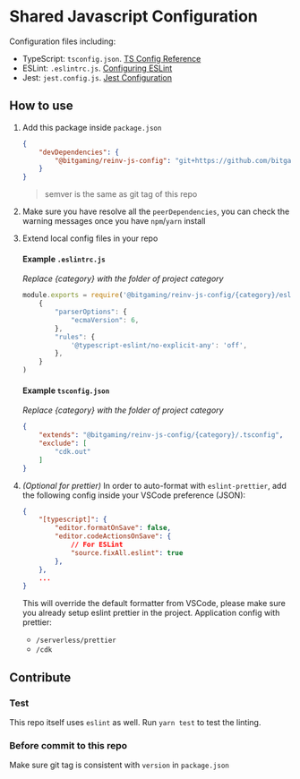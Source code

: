 # Shared Javascript Configuration

Configuration files including:
- TypeScript: `tsconfig.json`. [TS Config Reference](https://www.typescriptlang.org/tsconfig)
- ESLint: `.eslintrc.js`. [Configuring ESLint](https://eslint.org/docs/user-guide/configuring)
- Jest: `jest.config.js`. [Jest Configuration](https://jestjs.io/docs/en/configuration)

## How to use

1. Add this package inside `package.json`

    ```json
    {
        "devDependencies": {
            "@bitgaming/reinv-js-config": "git+https://github.com/bitgaming/reinv-js-config.git#semver:^1.4.3",
        }
    }
    ```

    > semver is the same as git tag of this repo

2. Make sure you have resolve all the `peerDependencies`, you can check the warning messages once you have `npm`/`yarn` install

3. Extend local config files in your repo

    #### Example `.eslintrc.js`

    *Replace {category} with the folder of project category*
    ```javascript
    module.exports = require('@bitgaming/reinv-js-config/{category}/eslintrc')(
        {
            "parserOptions": {
                "ecmaVersion": 6,
            },
            "rules": {
                '@typescript-eslint/no-explicit-any': 'off',
            },
        }
    )
    ```

    #### Example `tsconfig.json`

    *Replace {category} with the folder of project category*
    ```json
    {
        "extends": "@bitgaming/reinv-js-config/{category}/.tsconfig",
        "exclude": [
            "cdk.out"
        ]
    }
    ```

4. *(Optional for prettier)* In order to auto-format with `eslint-prettier`, add the following config inside your VSCode preference (JSON):
   ```json
   {
       "[typescript]": {
           "editor.formatOnSave": false,
           "editor.codeActionsOnSave": {
               // For ESLint
               "source.fixAll.eslint": true
           },
       },
       ...
   }
   ```

    This will override the default formatter from VSCode, please make sure you already setup eslint prettier in the project. Application config with prettier:
    - `/serverless/prettier`
    - `/cdk`

## Contribute

### Test

This repo itself uses `eslint` as well. Run `yarn test` to test the linting.

### Before commit to this repo

Make sure git tag is consistent with `version` in `package.json`
